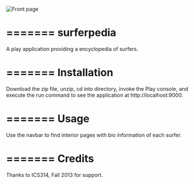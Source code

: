 ![Front page](https://raw.github.com/evashek/surferpedia/master/public/images/frontpage.png)

=======
surferpedia
===========

A play application providing a encyclopedia of surfers.

=======
Installation
===========

Download the zip file, unzip, cd into directory, invoke the Play console, and execute the run command to see the application at http://localhost:9000.

=======
Usage 
===========

Use the navbar to find interior pages with bio information of each surfer.

=======
Credits
===========
Thanks to ICS314, Fall 2013 for support.
